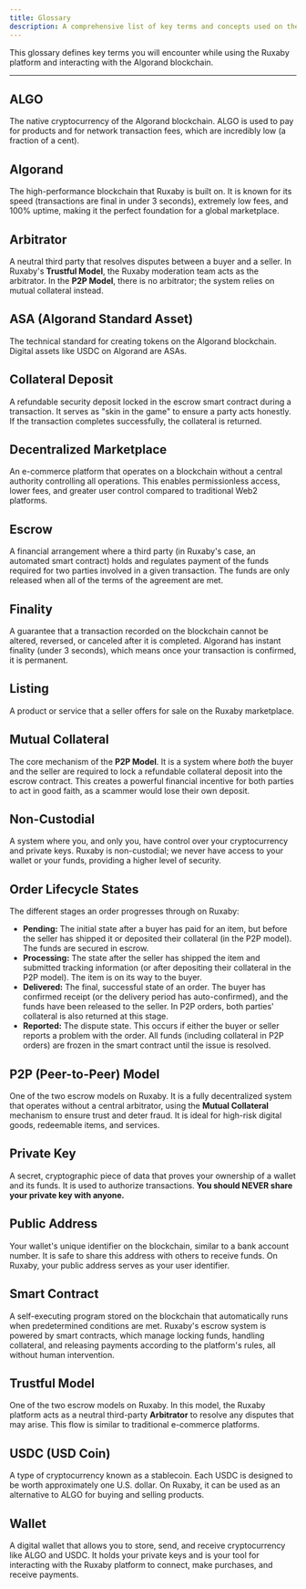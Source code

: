 ```yaml
---
title: Glossary
description: A comprehensive list of key terms and concepts used on the Ruxaby platform.
---
```


This glossary defines key terms you will encounter while using the Ruxaby platform and interacting with the Algorand blockchain.

---

## ALGO

The native cryptocurrency of the Algorand blockchain. ALGO is used to pay for products and for network transaction fees, which are incredibly low (a fraction of a cent).

## Algorand

The high-performance blockchain that Ruxaby is built on. It is known for its speed (transactions are final in under 3 seconds), extremely low fees, and 100% uptime, making it the perfect foundation for a global marketplace.

## Arbitrator

A neutral third party that resolves disputes between a buyer and a seller. In Ruxaby's **Trustful Model**, the Ruxaby moderation team acts as the arbitrator. In the **P2P Model**, there is no arbitrator; the system relies on mutual collateral instead.

## ASA (Algorand Standard Asset)

The technical standard for creating tokens on the Algorand blockchain. Digital assets like USDC on Algorand are ASAs.

## Collateral Deposit

A refundable security deposit locked in the escrow smart contract during a transaction. It serves as "skin in the game" to ensure a party acts honestly. If the transaction completes successfully, the collateral is returned.

## Decentralized Marketplace

An e-commerce platform that operates on a blockchain without a central authority controlling all operations. This enables permissionless access, lower fees, and greater user control compared to traditional Web2 platforms.

## Escrow

A financial arrangement where a third party (in Ruxaby's case, an automated smart contract) holds and regulates payment of the funds required for two parties involved in a given transaction. The funds are only released when all of the terms of the agreement are met.

## Finality

A guarantee that a transaction recorded on the blockchain cannot be altered, reversed, or canceled after it is completed. Algorand has instant finality (under 3 seconds), which means once your transaction is confirmed, it is permanent.

## Listing

A product or service that a seller offers for sale on the Ruxaby marketplace.

## Mutual Collateral

The core mechanism of the **P2P Model**. It is a system where *both* the buyer and the seller are required to lock a refundable collateral deposit into the escrow contract. This creates a powerful financial incentive for both parties to act in good faith, as a scammer would lose their own deposit.

## Non-Custodial

A system where you, and only you, have control over your cryptocurrency and private keys. Ruxaby is non-custodial; we never have access to your wallet or your funds, providing a higher level of security.

## Order Lifecycle States

The different stages an order progresses through on Ruxaby:

-   **Pending:** The initial state after a buyer has paid for an item, but before the seller has shipped it or deposited their collateral (in the P2P model). The funds are secured in escrow.
-   **Processing:** The state after the seller has shipped the item and submitted tracking information (or after depositing their collateral in the P2P model). The item is on its way to the buyer.
-   **Delivered:** The final, successful state of an order. The buyer has confirmed receipt (or the delivery period has auto-confirmed), and the funds have been released to the seller. In P2P orders, both parties' collateral is also returned at this stage.
-   **Reported:** The dispute state. This occurs if either the buyer or seller reports a problem with the order. All funds (including collateral in P2P orders) are frozen in the smart contract until the issue is resolved.

## P2P (Peer-to-Peer) Model

One of the two escrow models on Ruxaby. It is a fully decentralized system that operates without a central arbitrator, using the **Mutual Collateral** mechanism to ensure trust and deter fraud. It is ideal for high-risk digital goods, redeemable items, and services.

## Private Key

A secret, cryptographic piece of data that proves your ownership of a wallet and its funds. It is used to authorize transactions. **You should NEVER share your private key with anyone.**

## Public Address

Your wallet's unique identifier on the blockchain, similar to a bank account number. It is safe to share this address with others to receive funds. On Ruxaby, your public address serves as your user identifier.

## Smart Contract

A self-executing program stored on the blockchain that automatically runs when predetermined conditions are met. Ruxaby's escrow system is powered by smart contracts, which manage locking funds, handling collateral, and releasing payments according to the platform's rules, all without human intervention.

## Trustful Model

One of the two escrow models on Ruxaby. In this model, the Ruxaby platform acts as a neutral third-party **Arbitrator** to resolve any disputes that may arise. This flow is similar to traditional e-commerce platforms.

## USDC (USD Coin)

A type of cryptocurrency known as a stablecoin. Each USDC is designed to be worth approximately one U.S. dollar. On Ruxaby, it can be used as an alternative to ALGO for buying and selling products.

## Wallet

A digital wallet that allows you to store, send, and receive cryptocurrency like ALGO and USDC. It holds your private keys and is your tool for interacting with the Ruxaby platform to connect, make purchases, and receive payments.